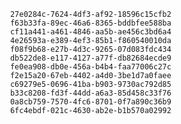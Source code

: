 
                27e0284c-7624-4df3-af92-18596c15cfb2
                f63b33fa-89ec-46a6-8365-bddbfee588ba
                cf11a441-a461-4846-aa5b-ae456c3bd6a4
                4e26593a-e389-4ef3-85b1-f860540010da
                f08f9b68-e27b-4d3c-9265-07d083fdc434
                db522de8-e117-4127-a77f-db82684ecde9
                fe0ea908-db0e-456a-b4b4-faa77006c27c
                f2e15a20-67eb-4402-a4d0-3be1d7a0faee
                c69279e5-0696-41ba-b903-9730ac792d85
                b33c8208-fd3f-44dd-a6a3-85d458c33f76
                0a8cb759-7570-4fc6-8701-0f7a890c36b9
                6fc4ebdf-021c-4630-ab2e-b1b570a02992
                